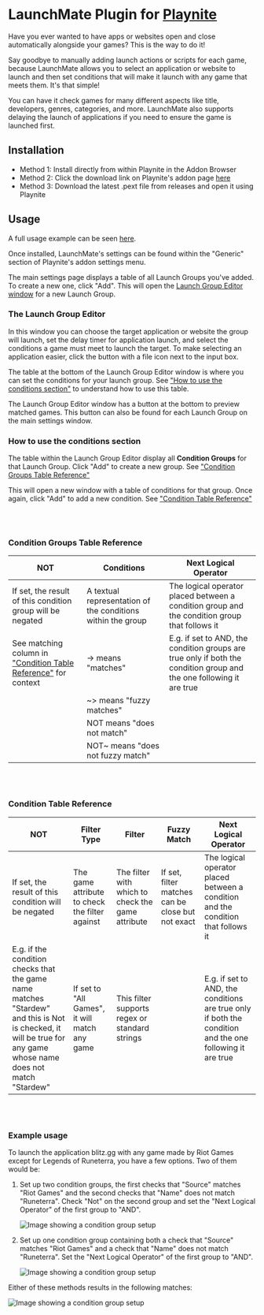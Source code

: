 # LaunchMate Plugin for [Playnite](https://playnite.link/)

Have you ever wanted to have apps or websites open and close automatically alongside your games? This is the way to do it! 

Say goodbye to manually adding launch actions or scripts for each game, because LaunchMate allows you to select an application or website to launch and then set conditions that will make it launch with any game that meets them. It's that simple!

You can have it check games for many different aspects like title, developers, genres, categories, and more. LaunchMate also supports delaying the launch of applications if you need to ensure the game is launched first.

## Installation
- Method 1: Install directly from within Playnite in the Addon Browser
- Method 2: Click the download link on Playnite's addon page [here](https://playnite.link/addons.html#LaunchMate_61d7fcec-322d-4eb6-b981-1c8f8122ddc8)
- Method 3: Download the latest .pext file from releases and open it using Playnite

## Usage

A full usage example can be seen [here](#example-usage).

Once installed, LaunchMate's settings can be found within the "Generic" section of Playnite's addon settings menu.

The main settings page displays a table of all Launch Groups you've added. To create a new one, click "Add". This will open the [Launch Group Editor window](#the-launch-group-editor) for a new Launch Group. 

### The Launch Group Editor

In this window you can choose the target application or website the group will launch, set the delay timer for application launch, and select the conditions a game must meet to launch the target. To make selecting an application easier, click the button with a file icon next to the input box.

The table at the bottom of the Launch Group Editor window is where you can set the conditions for your launch group. See ["How to use the conditions section"](#how-to-use-the-conditions-section) to understand how to use this table.

The Launch Group Editor window has a button at the bottom to preview matched games. This button can also be found for each Launch Group on the main settings window.


### How to use the conditions section

The table within the Launch Group Editor display all **Condition Groups** for that Launch Group. Click "Add" to create a new group. See ["Condition Groups Table Reference"](#condition-groups-table-reference)

This will open a new window with a table of conditions for that group. Once again, click "Add" to add a new condition. See ["Condition Table Reference"](#condition-table-reference)

<br><br>

### Condition Groups Table Reference

| NOT | Conditions | Next Logical Operator |
| -------- | ------- | -------- |
| If set, the result of this condition group will be negated | A textual representation of the conditions within the group | The logical operator placed between a condition group and the condition group that follows it |
| See matching column in ["Condition Table Reference"](#condition-table-reference) for context | -> means "matches" | E.g. if set to AND, the condition groups are true only if both the condition group and the one following it are true |
| | ~> means "fuzzy matches" | |
| | NOT means "does not match" | |
| | NOT~ means "does not fuzzy match" | |

<br><br>

### Condition Table Reference

| NOT | Filter Type | Filter | Fuzzy Match | Next Logical Operator |
| -------- | ------- | -------- | ------- | ------- |
| If set, the result of this condition will be negated | The game attribute to check the filter against | The filter with which to check the game attribute | If set, filter matches can be close but not exact | The logical operator placed between a condition and the condition that follows it |
| E.g. if the condition checks that the game name matches "Stardew" and this is Not is checked, it will be true for any game whose name does not match "Stardew"| If set to "All Games", it will match any game | This filter supports regex or standard strings | | E.g. if set to AND, the conditions are true only if both the condition and the one following it are true |

<br><br>

### Example usage

To launch the application blitz.gg with any game made by Riot Games except for Legends of Runeterra, you have a few options. Two of them would be:

1. Set up two condition groups, the first checks that "Source" matches "Riot Games" and the second checks that "Name" does not match "Runeterra". Check "Not" on the second group and set the "Next Logical Operator" of the first group to "AND".

    ![Image showing a condition group setup](https://i.imgur.com/HvROKwx.png)

2. Set up one condition group containing both a check that "Source" matches "Riot Games" and a check that "Name" does not match "Runeterra". Set the "Next Logical Operator" of the first group to "AND".

    ![Image showing a condition group setup](https://i.imgur.com/BzMBR14.png)

Either of these methods results in the following matches:
    
![Image showing a condition group setup](https://i.imgur.com/2xVxs6f.png)
